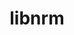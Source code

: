 ---
title: "libnrm"
layout: cache
categories: [package, develop-2024-01-21]
meta: {"versions": ["0.1.0"], "compilers": ["cce@=15.0.1", "gcc@=10.3.0", "gcc@=11.4.0", "gcc@=9.4.0", "oneapi@=2023.2.0"], "oss": ["rhel8", "sle_hpc15", "ubuntu20.04", "ubuntu22.04"], "platforms": ["linux"], "targets": ["aarch64", "neoverse_v1", "ppc64le", "x86_64_v3", "x86_64_v4", "zen4"], "stacks": ["e4s", "e4s-aarch64", "e4s-cray-rhel", "e4s-cray-sles", "e4s-neoverse_v1", "e4s-oneapi", "e4s-power", "root"], "num_specs": 7, "num_specs_by_stack": {"root": 7, "e4s-cray-rhel": 1, "e4s-cray-sles": 1, "e4s-neoverse_v1": 1, "e4s-power": 1, "e4s": 1, "e4s-oneapi": 1, "e4s-aarch64": 1}}
spec_details: [{"hash": "6g7b4o7qzdxaf7cswgwk5gwjqlcxqwya", "compiler": "cce@=15.0.1", "versions": ["0.1.0"], "os": "rhel8", "platform": "linux", "target": "zen4", "variants": ["build_system=autotools"], "stacks": ["root", "e4s-cray-rhel"], "size": "-", "tarball": "https://binaries.spack.io/releases/develop-2024-01-21/build_cache/linux-rhel8-zen4/cce-15.0.1/libnrm-0.1.0/linux-rhel8-zen4-cce-15.0.1-libnrm-0.1.0-6g7b4o7qzdxaf7cswgwk5gwjqlcxqwya.spack"}, {"hash": "drfkc7jsopor5xb4xwzr5bpyodcfhi5o", "compiler": "gcc@=10.3.0", "versions": ["0.1.0"], "os": "sle_hpc15", "platform": "linux", "target": "x86_64_v4", "variants": ["build_system=autotools"], "stacks": ["e4s-cray-sles", "root"], "size": "-", "tarball": "https://binaries.spack.io/releases/develop-2024-01-21/build_cache/linux-sle_hpc15-x86_64_v4/gcc-10.3.0/libnrm-0.1.0/linux-sle_hpc15-x86_64_v4-gcc-10.3.0-libnrm-0.1.0-drfkc7jsopor5xb4xwzr5bpyodcfhi5o.spack"}, {"hash": "2hskxhj4rkwgjshitl3cpmgtbxzmuzsm", "compiler": "gcc@=11.4.0", "versions": ["0.1.0"], "os": "ubuntu20.04", "platform": "linux", "target": "neoverse_v1", "variants": ["build_system=autotools"], "stacks": ["e4s-neoverse_v1", "root"], "size": "-", "tarball": "https://binaries.spack.io/releases/develop-2024-01-21/build_cache/linux-ubuntu20.04-neoverse_v1/gcc-11.4.0/libnrm-0.1.0/linux-ubuntu20.04-neoverse_v1-gcc-11.4.0-libnrm-0.1.0-2hskxhj4rkwgjshitl3cpmgtbxzmuzsm.spack"}, {"hash": "l2wbzjknrhnpzxj4mlf5z5ol6mz64mt2", "compiler": "gcc@=9.4.0", "versions": ["0.1.0"], "os": "ubuntu20.04", "platform": "linux", "target": "ppc64le", "variants": ["build_system=autotools"], "stacks": ["root", "e4s-power"], "size": "-", "tarball": "https://binaries.spack.io/releases/develop-2024-01-21/build_cache/linux-ubuntu20.04-ppc64le/gcc-9.4.0/libnrm-0.1.0/linux-ubuntu20.04-ppc64le-gcc-9.4.0-libnrm-0.1.0-l2wbzjknrhnpzxj4mlf5z5ol6mz64mt2.spack"}, {"hash": "w5amdtvlpdat2e7allypd4kqswtvbuae", "compiler": "gcc@=11.4.0", "versions": ["0.1.0"], "os": "ubuntu20.04", "platform": "linux", "target": "x86_64_v3", "variants": ["build_system=autotools"], "stacks": ["e4s", "root"], "size": "-", "tarball": "https://binaries.spack.io/releases/develop-2024-01-21/build_cache/linux-ubuntu20.04-x86_64_v3/gcc-11.4.0/libnrm-0.1.0/linux-ubuntu20.04-x86_64_v3-gcc-11.4.0-libnrm-0.1.0-w5amdtvlpdat2e7allypd4kqswtvbuae.spack"}, {"hash": "ytdljzpos4xj5i6fhehoj6rqddivq4js", "compiler": "oneapi@=2023.2.0", "versions": ["0.1.0"], "os": "ubuntu20.04", "platform": "linux", "target": "x86_64_v3", "variants": ["build_system=autotools"], "stacks": ["e4s-oneapi", "root"], "size": "-", "tarball": "https://binaries.spack.io/releases/develop-2024-01-21/build_cache/linux-ubuntu20.04-x86_64_v3/oneapi-2023.2.0/libnrm-0.1.0/linux-ubuntu20.04-x86_64_v3-oneapi-2023.2.0-libnrm-0.1.0-ytdljzpos4xj5i6fhehoj6rqddivq4js.spack"}, {"hash": "eqfkgphzvdsyjovykc5ysvgezom3xncn", "compiler": "gcc@=11.4.0", "versions": ["0.1.0"], "os": "ubuntu22.04", "platform": "linux", "target": "aarch64", "variants": ["build_system=autotools"], "stacks": ["e4s-aarch64", "root"], "size": "-", "tarball": "https://binaries.spack.io/releases/develop-2024-01-21/build_cache/linux-ubuntu22.04-aarch64/gcc-11.4.0/libnrm-0.1.0/linux-ubuntu22.04-aarch64-gcc-11.4.0-libnrm-0.1.0-eqfkgphzvdsyjovykc5ysvgezom3xncn.spack"}]
---